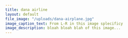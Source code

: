 ```yaml
---
title: dana airline
layout: default
file_image: "/uploads/dana-airplane.jpg"
image_caption_text: From L-R in this image splecificy
image_description: bloah bloah blah of this image...
---
```


